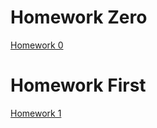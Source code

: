 # Homework Zero

[Homework 0](https://bu-ie-360.github.io/spring21-Umutdilsiz/HW1.html)

# Homework First

[Homework 1](https://bu-ie-360.github.io/spring21-Umutdilsiz/HW2.html)